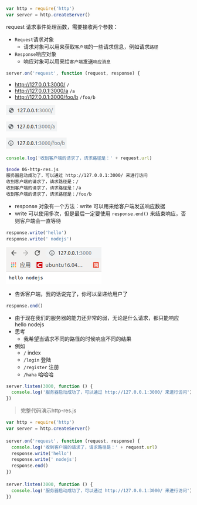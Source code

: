 ```javascript
var http = require('http')
var server = http.createServer()
```

request 请求事件处理函数，需要接收两个参数：

- `Request`请求对象
    - 请求对象可以用来获取`客户端`的一些请求信息，例如请求`路径`
- `Response`响应对象
    - 响应对象可以用来给`客户端`发送`响应消息`

```javascript
server.on('request', function (request, response) {
```

- http://127.0.0.1:3000/ `/`
- http://127.0.0.1:3000/a `/a`
- http://127.0.0.1:3000/foo/b `/foo/b`

![img](assets/image-5.png)

![img](assets/image-6.png)

![img](assets/image-7.png)

```javascript
console.log('收到客户端的请求了，请求路径是：' + request.url)
```

```bash
$node 06-http-res.js 
服务器启动成功了，可以通过 http://127.0.0.1:3000/ 来进行访问
收到客户端的请求了，请求路径是：/
收到客户端的请求了，请求路径是：/a
收到客户端的请求了，请求路径是：/foo/b
```

- response 对象有一个方法：write 可以用来给客户端发送响应数据
- write 可以使用多次，但是最后一定要使用 `response.end()` 来结束响应，否则客户端会一直等待

```javascript
response.write('hello')
response.write(' nodejs')
```

![img](assets/image-8.png)

- 告诉客户端，我的话说完了，你可以呈递给用户了

```javascript
response.end()
```

- 由于现在我们的服务器的能力还非常的弱，无论是什么请求，都只能响应 hello nodejs
- 思考
    - 我希望当请求不同的路径的时候响应不同的结果
- 例如
    - `/` index
    - `/login` 登陆
    - `/register` 注册
    - `/haha` 哈哈哈

```javascript
server.listen(3000, function () {
  console.log('服务器启动成功了，可以通过 http://127.0.0.1:3000/ 来进行访问')
})
```

> 完整代码演示http-res.js

```javascript
var http = require('http')
var server = http.createServer()

server.on('request', function (request, response) {
  console.log('收到客户端的请求了，请求路径是：' + request.url)
  response.write('hello')
  response.write(' nodejs')
  response.end()
})

server.listen(3000, function () {
  console.log('服务器启动成功了，可以通过 http://127.0.0.1:3000/ 来进行访问')
})
```